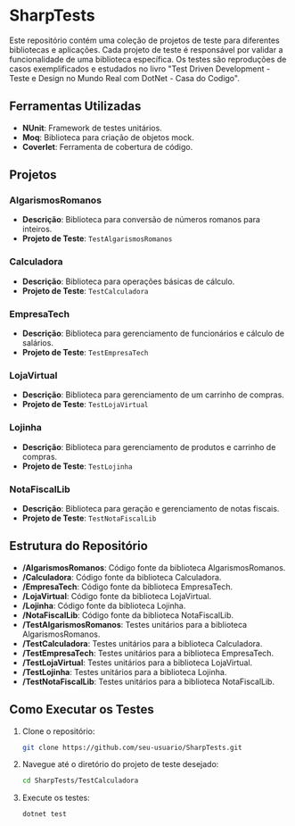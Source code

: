 # SharpTests

Este repositório contém uma coleção de projetos de teste para diferentes bibliotecas e aplicações. Cada projeto de teste é responsável por validar a funcionalidade de uma biblioteca específica. Os testes são reproduções de casos exemplificados e estudados no livro "Test Driven Development - Teste e Design no Mundo Real com DotNet - Casa do Codigo".

## Ferramentas Utilizadas

- **NUnit**: Framework de testes unitários.
- **Moq**: Biblioteca para criação de objetos mock.
- **Coverlet**: Ferramenta de cobertura de código.

## Projetos

### AlgarismosRomanos

- **Descrição**: Biblioteca para conversão de números romanos para inteiros.
- **Projeto de Teste**: `TestAlgarismosRomanos`

### Calculadora

- **Descrição**: Biblioteca para operações básicas de cálculo.
- **Projeto de Teste**: `TestCalculadora`

### EmpresaTech

- **Descrição**: Biblioteca para gerenciamento de funcionários e cálculo de salários.
- **Projeto de Teste**: `TestEmpresaTech`

### LojaVirtual

- **Descrição**: Biblioteca para gerenciamento de um carrinho de compras.
- **Projeto de Teste**: `TestLojaVirtual`

### Lojinha

- **Descrição**: Biblioteca para gerenciamento de produtos e carrinho de compras.
- **Projeto de Teste**: `TestLojinha`

### NotaFiscalLib

- **Descrição**: Biblioteca para geração e gerenciamento de notas fiscais.
- **Projeto de Teste**: `TestNotaFiscalLib`

## Estrutura do Repositório

- **/AlgarismosRomanos**: Código fonte da biblioteca AlgarismosRomanos.
- **/Calculadora**: Código fonte da biblioteca Calculadora.
- **/EmpresaTech**: Código fonte da biblioteca EmpresaTech.
- **/LojaVirtual**: Código fonte da biblioteca LojaVirtual.
- **/Lojinha**: Código fonte da biblioteca Lojinha.
- **/NotaFiscalLib**: Código fonte da biblioteca NotaFiscalLib.
- **/TestAlgarismosRomanos**: Testes unitários para a biblioteca AlgarismosRomanos.
- **/TestCalculadora**: Testes unitários para a biblioteca Calculadora.
- **/TestEmpresaTech**: Testes unitários para a biblioteca EmpresaTech.
- **/TestLojaVirtual**: Testes unitários para a biblioteca LojaVirtual.
- **/TestLojinha**: Testes unitários para a biblioteca Lojinha.
- **/TestNotaFiscalLib**: Testes unitários para a biblioteca NotaFiscalLib.

## Como Executar os Testes

1. Clone o repositório:
   ```sh
   git clone https://github.com/seu-usuario/SharpTests.git
   ```
2. Navegue até o diretório do projeto de teste desejado:
   ```sh
   cd SharpTests/TestCalculadora
   ```
3. Execute os testes:
   ```sh
   dotnet test
   ```
